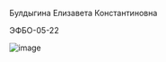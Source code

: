 Булдыгина Елизавета Константиновна 


ЭФБО-05-22


![image](https://github.com/user-attachments/assets/71b749ad-a774-44f8-a78d-dba314d3afe9)
